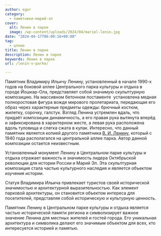 ```yaml
---
author: egor
category:
  - памятники-марий-эл
cover:
  alt: Ленин в парке
  image: /wp-content/uploads/2024/04/mariel-lenin.jpg
date: "2024-04-17T06:00:16+00:00"
tag:
  - цпкио
title: Ленин в парке
description: Ленин в парке
keywords: Ленин в парке
url: /lenin-v-parke/

---
```

Памятник Владимиру Ильичу Ленину, установленный в начале 1990-х годов на боковой аллее Центрального парка культуры и отдыха в городе Йошкар-Ола, представляет собой значимую скульптурную композицию. На массивном бетонном постаменте  установлена медная полноростовая фигура вождя мирового пролетариата, передающая его образ через характерные предметы одежды: брючный костюм, жилетку, сорочку, галстук. Взгляд Ленина устремлен вдаль, что придаёт композиции динамичность, а его правая рука вытянута вперёд и зафиксирована в характерном жесте, а левая рука расположена вдоль туловища и слегка сжата в кулак.
Интересно, что данный памятник является копией другого памятника [В. И. Ленину](/pamyatnik-leninu/), который с 1940 года располагался на центральной аллее парка. Автор данной композиции остается неизвестным.

Установленный монумент Ленину в Центральном парке культуры и отдыха отражает важность и значимость лидера Октябрьской революции для истории России и Марий Эл. Эта скульптурная композиция стала частью культурного наследия и является объектом изучения истории.

Статуя Владимира Ильича привлекает туристов своей исторической значимостью и архитектурной выразительностью. Как элемент парковой архитектуры, он становится объектом интереса для посетителей, представляя собой историческую и культурную ценность.

Памятник Ленину в Центральном парке культуры и отдыха является частью исторической памяти региона и символизирует важное значение Ленина для местных жителей и гостей города. Его уникальная архитектура и символика делают его значимым объектом для всех, кто интересуется историей и памятью.
